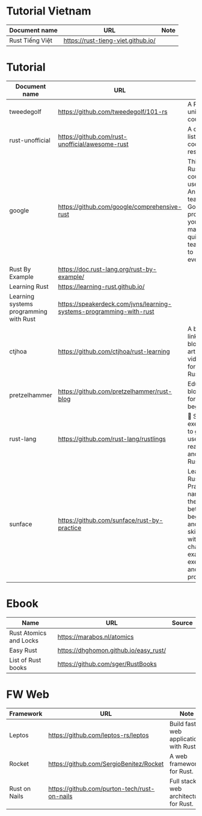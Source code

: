 # Tutorial Vietnam 

Document name | URL | Note
--- | --- | --- |
Rust Tiếng Việt | https://rust-tieng-viet.github.io/ | |

# Tutorial
Document name | URL | Note
--- | --- | --- |
tweedegolf  | https://github.com/tweedegolf/101-rs | A Rust university course  |
rust-unofficial  | https://github.com/rust-unofficial/awesome-rust | A curated list of Rust code and resources.  |
google  | https://github.com/google/comprehensive-rust | This is the Rust course used by the Android team at Google. It provides you the material to quickly teach Rust to everyone  |
Rust By Example | https://doc.rust-lang.org/rust-by-example/ |
Learning Rust | https://learning-rust.github.io/ |
Learning systems programming with Rust | https://speakerdeck.com/jvns/learning-systems-programming-with-rust |
ctjhoa | https://github.com/ctjhoa/rust-learning | A bunch of links to blog posts, articles, videos, etc for learning Rust |
pretzelhammer | https://github.com/pretzelhammer/rust-blog | Educational blog posts for Rust beginners |
rust-lang | https://github.com/rust-lang/rustlings | 🦀 Small exercises to get you used to reading and writing Rust code! |
sunface | https://github.com/sunface/rust-by-practice | Learning Rust By Practice, narrowing the gap between beginner and skilled-dev with challenging examples, exercises and projects. |





# Ebook
Name | URL | Source
--- | --- | --- |
Rust Atomics and Locks | https://marabos.nl/atomics |
Easy Rust | https://dhghomon.github.io/easy_rust/ |
List of Rust books | https://github.com/sger/RustBooks |


# FW Web
Framework | URL | Note 
--- | --- | --- | 
Leptos  | https://github.com/leptos-rs/leptos | Build fast web applications with Rust.  |
Rocket  | https://github.com/SergioBenitez/Rocket | A web framework for Rust.  |
Rust on Nails  | https://github.com/purton-tech/rust-on-nails | Full stack web architecture for Rust.  |

